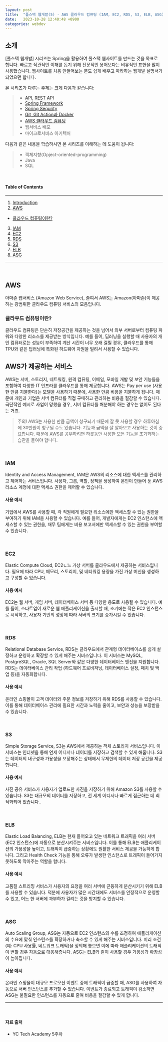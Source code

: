 ```yaml
---
layout: post
title:  "풀스택 웹개발(5) - AWS 클라우드 컴퓨팅 (IAM, EC2, RDS, S3, ELB, ASG)"
date:   2023-10-28 12:40:48 +0900
categories: webdev
---
```



## 소개
[풀스택 웹개발] 시리즈는 Spring을 활용하여 풀스택 웹사이트를 만드는 것을 목표로 합니다. 빠르고 직관적인 이해를 돕기 위해 전문적인 용어보다는 비유적인 표현을 많이 사용했습니다. 웹사이트를 처음 만들어보는 분도 쉽게 배우고 따라하는 웹개발 설명서가 되었으면 합니다.

본 시리즈가 다루는 주제는 크게 다음과 같습니다:
> - [API, REST API](#https://minisemin.github.io/webdev/2023/09/09/webdev1.html)
> - [Spring Framework](#https://minisemin.github.io/webdev/2023/09/14/webdev2.html)
> - [Spring Sequrity](#https://minisemin.github.io/webdev/2023/10/07/webdev3_spring_security.html)
> - [Git, Git Action과 Docker](#https://minisemin.github.io/webdev/2023/10/14/webdev4_git_gitaction_docker.html)
> - [AWS 클라우드 컴퓨팅](#https://minisemin.github.io/webdev/2023/10/14/webdev5_AWS.html)
> - 웹서비스 배포
> - 마이크로서비스 아키텍처

다음과 같은 내용을 학습하시면 본 시리즈를 이해하는 데 도움이 됩니다:
> - 객체지향(Opject-oriented-programming)
> - Java
> - SQL

&nbsp;
&nbsp;
&nbsp;
&nbsp;
&nbsp;

#### Table of Contents
---
1. [Introduction](#소개)
2. [AWS](#aws)
- [클라우드 컴퓨팅이란?](#클라우드-컴퓨팅이란)
3. [IAM](#iam)
4. [EC2](#ec2)
5. [RDS](#rds)
6. [S3](#s3)
7. [ELB](#elb)
8. [ASG](#asg)

---

&nbsp;
&nbsp;
&nbsp;
&nbsp;
&nbsp;

## AWS

아마존 웹서비스 (Amazon Web Service), 줄여서 AWS는 Amazon(아마존)이 제공하는 광범위한 클라우드 컴퓨팅 서비스의 모음입니다.

### 클라우드 컴퓨팅이란?
클라우드 컴퓨팅은 단순히 저장공간을 제공하는 것을 넘어서 외부 서버로부터 컴퓨팅 파워와 다양한 리소스를 제공받는 방식입니다. 예를 들어, 딥러닝을 실행할 때 사용자의 개인 컴퓨터로는 성능이 부족하여 계산 시간이 너무 오래 걸릴 경우, 클라우드를 통해 TPU와 같은 딥러닝에 특화된 하드웨어 자원을 빌려서 사용할 수 있습니다.

## AWS가 제공하는 서비스
AWS는 서버, 스토리지, 네트워킹, 원격 컴퓨팅, 이메일, 모바일 개발 및 보안 기능들을 포함하여 다양한 IT 인프라를 클라우드를 통해 제공합니다. AWS는 Pay per use (사용한 만큼 지불한다)는 모델을 사용하기 때문에, 사용한 만큼 비용을 지불하게 됩니다. 때문에 개인과 기업은 서버 컴퓨터를 직접 구매하고 관리하는 비용을 절감할 수 있습니다. 극단적인 예시로 사업이 망했을 경우, 서버 컴퓨터를 처분해야 하는 경우는 없어도 된다는 거죠.

> 주의! AWS는 사용한 만큼 금액이 청구되기 때문에 잘 못 사용할 경우 하루아침에 30만원이 청구될 수도 있습니다. 기능과 금액을 잘 알아보고 사용하는 것이 중요합니다. 때문에 AWS를 공부하려면 하룻동안 사용한 모든 기능을 초기화하는 습관을 들여야 합니다.

&nbsp;

### IAM

Identity and Access Management, IAM은 AWS의 리소스에 대한 엑세스를 관리하고 제어하는 서비스입니다. 사용자, 그룹, 역할, 정책을 생성하여 본인이 만들어 둔 AWS 리소스 계정에 대한 액세스 권한을 제어할 수 있습니다.

#### 사용 예시

기업에서 AWS를 사용할 때, 각 직원에게 필요한 리소스에만 액세스할 수 있는 권한을 부여하기 위해 IAM을 사용할 수 있습니다. 예를 들어, 개발자에게는 EC2 인스턴스에 액세스할 수 있는 권한을, 재무 팀에게는 비용 보고서에만 액세스할 수 있는 권한을 부여할 수 있습니다.

&nbsp;

### EC2

Elastic Compute Cloud, EC2ㄴ느 가상 서버를 클라우드에서 제공하는 서비스입니다. 필요에 따라 CPU, 메모리, 스토리지, 및 네티워킹 용량을 가진 가상 머신을 생성하고 구성할 수 있습니다.

#### 사용 예시

EC2는 웹 서버, 게임 서버, 데이터베이스 서버 등 다양한 용도로 사용될 수 있습니다. 예를 들어, 스타트업이 새로운 웹 애플리케이션을 출시할 때, 초기에는 작은 EC2 인스턴스로 시작하고, 사용자 기반의 성장에 따라 서버의 크기를 증가시킬 수 있습니다.

&nbsp;

### RDS

Relational Database Service, RDS는 클라우드에서 관계형 데이터베이스를 쉽게 설정하고 운영하고 확장할 수 있게 해주는 서비스입니다. 이 서비스는 MySQL, PostgreSQL, Oracle, SQL Server와 같은 다양한 데이터베이스 엔진을 지원합니다. RDS는 데이터베이스 관리 작업 (하드웨어 프로비저닝, 데이터베이스 설정, 패치 및 백업 등)을 자동화합니다.

#### 사용 예시

온라인 쇼핑몰이 고객 데이터와 주문 정보를 저장하기 위해 RDS를 사용할 수 있습니다. 이를 통해 데이터베이스 관리에 필요한 시간과 노력을 줄이고, 보안과 성능을 보장받을 수 있습니다.


&nbsp;

### S3

Simple Storage Service, S3는 AWS에서 제공하는 객체 스토리지 서비스입니다. 이 서비스는 인터넷을 통해 언제 어디서나 데이터를 저장하고 검색할 수 있게 해줍니다. S3는 데이터의 내구성과 가용성을 보장해주는 상태에서 무제한의 데이터 저장 공간을 제공합니다.

#### 사용 예시
사진 공유 서비스가 사용자가 업로드한 사진을 저장하기 위해 Amazon S3를 사용할 수 있습니다. S3는 대규모의 데이터를 저장하고, 전 세계 어디서나 빠르게 접근하는 데 최적화되어 있습니다..

&nbsp;

### ELB

Elastic Load Balancing, ELB는 현재 들어오고 있는 네트워크 트래픽을 여러 서버(EC2 인스턴스)에 자동으로 분산시켜주는 서비스입니다. 이를 통해 ELB는 애플리케이션의 가용성을 높이고, 트래픽이 급증하는 상황에도 원활한 서비스 제공을 가능하게 합니다. 그리고 Health Check 기능을 통해 오류가 발생한 인스턴스로 트래픽이 들어가지 못하도록 막아주는 역할을 합니다.

#### 사용 예시

고품질 스트리밍 서비스가 사용자의 요청을 여러 서버에 균등하게 분산시키기 위해 ELB를 사용할 수 있습니다. 덕분에 사용자가 많은 시간대에도 서비스를 안정적으로 운영할 수 있고, 어느 한 서버에 과부하가 걸리는 것을 방지할 수 있습니다.

&nbsp;

### ASG

Auto Scaling Group, ASG는 자동으로 EC2 인스턴스의 수를 조정하여 애플리케이션의 수요에 맞춰 인스턴스를 확장하거나 축소할 수 있게 해주는 서비스입니다. 미리 조건(예: CPU 사용률, 네트워크 트래픽)을 정의해 놓으면 이에 따라 애플리케이션의 트래픽이 변할 경우 자동으로 대응해줍니다. ASG는 ELB와 같이 사용할 경우 가용성과 확장성이 높아집니다.

#### 사용 예시
온라인 쇼핑몰이 대규모 프로모션 이벤트 중에 트래픽이 급증할 때, ASG를 사용하여 자동으로 서버 인스턴스를 추가할 수 있습니다. 이벤트가 종료되고 트래픽이 감소하면 ASG는 불필요한 인스턴스를 자동으로 줄여 비용을 절감할 수 있게 합니다.

---

&nbsp;
&nbsp;
&nbsp;
&nbsp;
&nbsp;

#### 자료 출처
- YC Tech Academy 5주차